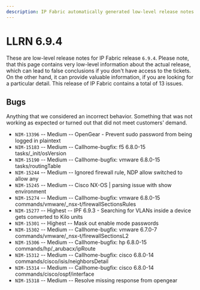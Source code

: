 ```yaml
---
description: IP Fabric automatically generated low-level release notes for version 6.9.4.
---
```


# LLRN 6.9.4

These are low-level release notes for IP Fabric release `6.9.4`. Please note, that this page contains very low-level information about the actual release, which can lead to false conclusions if you don't have access to the tickets. On the other hand, it can provide valuable information, if you are looking for a particular detail. This release of IP Fabric contains a total of 13 issues.

## Bugs

Anything that we considered an incorrect behavior. Something that was not working as expected or turned out that did not meet customers' demand.

- `NIM-13396` -- Medium -- OpenGear - Prevent sudo password from being logged in plaintext
- `NIM-15183` -- Medium -- Callhome-bugfix: f5 6.8.0-15 tasks/_init/osVersion
- `NIM-15190` -- Medium -- Callhome-bugfix: vmware 6.8.0-15 tasks/routingTable
- `NIM-15244` -- Medium -- Ignored firewall rule, NDP allow switched to allow any
- `NIM-15245` -- Medium -- Cisco NX-OS | parsing issue with show environment
- `NIM-15274` -- Medium -- Callhome-bugfix: vmware 6.8.0-15 commands/vmware/_nsx-t/firewallSectionsRules
- `NIM-15277` -- Highest -- IPF 6.9.3 - Searching for VLANs inside a device gets converted to Kilo units
- `NIM-15301` -- Highest -- Mask out enable mode passwords
- `NIM-15302` -- Medium -- Callhome-bugfix: vmware 6.7.0-7 commands/vmware/_nsx-t/firewallSectionsL2
- `NIM-15306` -- Medium -- Callhome-bugfix: hp 6.8.0-15 commands/hp/_arubacx/ipRoute
- `NIM-15312` -- Medium -- Callhome-bugfix: cisco 6.8.0-14 commands/cisco/isis/neighborsDetail
- `NIM-15314` -- Medium -- Callhome-bugfix: cisco 6.8.0-14 commands/cisco/ospf/interface
- `NIM-15318` -- Medium -- Resolve missing response from opengear
